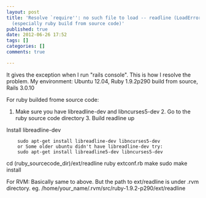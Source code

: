 ```yaml
---
layout: post
title: 'Resolve `require'': no such file to load -- readline (LoadError) exception
  (especially ruby build from source code)'
published: true
date: 2012-06-26 17:52
tags: []
categories: []
comments: true

---
```



It gives the exception when I run "rails console". This is how I resolve the problem.
My environment: Ubuntu 12.04, Ruby 1.9.2p290 build from source, Rails 3.0.10

For ruby builded frome source code:
1. Make sure you have libreadline-dev and libncurses5-dev
2. Go to the ruby source code directory
3. Build readline up

Install libreadline-dev

		sudo apt-get install libreadline-dev libncurses5-dev
		or Some older ubuntu didn't have libreadline-dev try:
		sudo apt-get install libreadline5-dev libncurses5-dev

cd (ruby_sourcecode_dir)/ext/readline
		ruby extconf.rb
		make
		sudo make install

For RVM:
Basically same to above. But the path to ext/readline is under .rvm directory.
eg. /home/your_name/.rvm/src/ruby-1.9.2-p290/ext/readline

